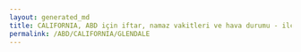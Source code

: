```yaml
---
layout: generated_md
title: CALIFORNIA, ABD için iftar, namaz vakitleri ve hava durumu - ilçe/eyalet seç
permalink: /ABD/CALIFORNIA/GLENDALE
---
```


<script type="text/javascript">
  var country = ABD;
  var city = CALIFORNIA;
  var state = GLENDALE;
  var lat = 72;
  var lon = 21;
</script>
